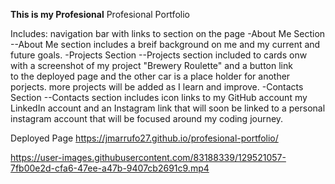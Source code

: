 **This is my Profesional**
Profesional Portfolio 

Includes: navigation bar with links to section on the page
-About Me Section
    --About Me section includes a breif background on me and my current and future goals.
-Projects Section
    --Projects section included to cards onw with a screenshot of my project "Brewery Roulette" and a button link  
    to the deployed page and the other car is a place holder for another porjects. more projects will be added as
    I learn and improve.
-Contacts Section
    --Contacts section includes icon links to my GitHub account my LinkedIn account and an Instagram link that will 
    soon be linked to a personal instagram account that will be focused around my coding journey.  

Deployed Page
https://jmarrufo27.github.io/profesional-portfolio/

https://user-images.githubusercontent.com/83188339/129521057-7fb00e2d-cfa6-47ee-a47b-9407cb2691c9.mp4
